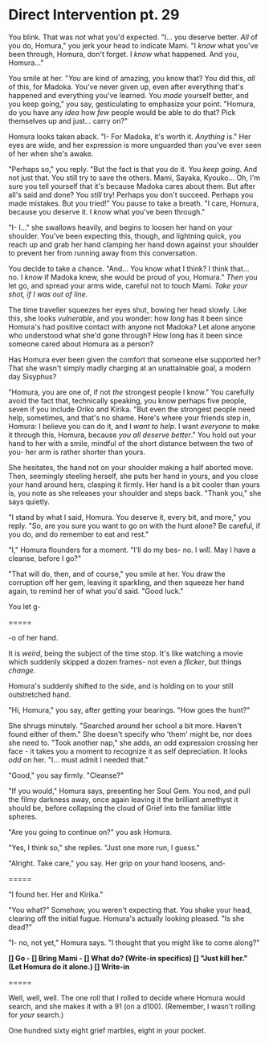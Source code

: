 # Direct Intervention pt. 29

You blink. That was *not* what you'd expected. "I... you deserve better. *All* of you do, Homura," you jerk your head to indicate Mami. "I *know* what you've been through, Homura, don't forget. I *know* what happened. And you, Homura..."

You smile at her. "*You* are kind of amazing, you know that? You did this, *all* of this, for Madoka. You've never given up, even after everything that's happened and everything you've learned. You *made* yourself better, and you keep going," you say, gesticulating to emphasize your point. "Homura, do you have any *idea* how *few* people would be able to do that? Pick themselves up and just... carry on?"

Homura looks taken aback. "I- For Madoka, it's worth it. *Anything* is." Her eyes are wide, and her expression is more unguarded than you've ever seen of her when she's awake.

"Perhaps so," you reply. "But the fact is that you do it. You *keep going*. And not just that. You still try to save the others. Mami, Sayaka, Kyouko... Oh, I'm sure you tell yourself that it's because Madoka cares about them. But after all's said and done? You *still* try! Perhaps you don't succeed. Perhaps you made mistakes. But you tried!" You pause to take a breath. "I care, Homura, because you deserve it. I *know* what you've been through."

"I- I..." she swallows heavily, and begins to loosen her hand on your shoulder. You've been expecting this, though, and lightning quick, you reach up and grab her hand clamping her hand down against your shoulder to prevent her from running away from this conversation.

You decide to take a chance. "And... You know what I think? I think that... no. I *know* if Madoka knew, she would be proud of you, Homura." *Then* you let go, and spread your arms wide, careful not to touch Mami. *Take your shot, if I was out of line.*

The time traveller squeezes her eyes shut, bowing her head slowly. Like this, she looks *vulnerable*, and you wonder: how *long* has it been since Homura's had positive contact with anyone not Madoka? Let alone anyone who understood what she'd gone through? How long has it been since someone cared about Homura as a person?

Has Homura ever been given the comfort that someone else supported her? That she wasn't simply madly charging at an unattainable goal, a modern day Sisyphus?

"Homura, you are one of, if not *the* strongest people I know." You carefully avoid the fact that, technically speaking, you know perhaps five people, seven if you include Oriko and Kirika. "But even the strongest people need help, sometimes, and that's no shame. Here's where your friends step in, Homura: I believe you can do it, and I *want to help*. I want *everyone* to make it through this, Homura, because *you all deserve better*." You hold out your hand to her with a smile, mindful of the short distance between the two of you- her arm is rather shorter than yours.

She hesitates, the hand not on your shoulder making a half aborted move. Then, seemingly steeling herself, she puts her hand in yours, and you close your hand around hers, clasping it firmly. Her hand is a bit cooler than yours is, you note as she releases your shoulder and steps back. "Thank you," she says quietly.

"I stand by what I said, Homura. You deserve it, every bit, and more," you reply. "So, are you sure you want to go on with the hunt alone? Be careful, if you do, and do remember to eat and rest."

"I," Homura flounders for a moment. "I'll do my bes- no. I *will*. May I have a cleanse, before I go?"

"That will do, then, and of course," you smile at her. You draw the corruption off her gem, leaving it sparkling, and then squeeze her hand again, to remind her of what you'd said. "Good luck."

You let g-

\=====​

-o of her hand.

It is *weird*, being the subject of the time stop. It's like watching a movie which suddenly skipped a dozen frames- not even a *flicker*, but things *change*.

Homura's suddenly shifted to the side, and is holding on to your still outstretched hand.

"Hi, Homura," you say, after getting your bearings. "How goes the hunt?"

She shrugs minutely. "Searched around her school a bit more. Haven't found either of them." She doesn't specify who 'them' might be, nor does she need to. "Took another nap," she adds, an odd expression crossing her face - it takes you a moment to recognize it as self depreciation. It looks *odd* on her. "I... must admit I needed that."

"Good," you say firmly. "Cleanse?"

"If you would," Homura says, presenting her Soul Gem. You nod, and pull the filmy darkness away, once again leaving it the brilliant amethyst it should be, before collapsing the cloud of Grief into the familiar little spheres.

"Are you going to continue on?" you ask Homura.

"Yes, I think so," she replies. "Just one more run, I guess."

"Alright. Take care," you say. Her grip on your hand loosens, and-

\=====​

"I found her. Her and Kirika."

"You what?" Somehow, you weren't expecting that. You shake your head, clearing off the initial fugue. Homura's actually looking pleased. "Is she dead?"

"I- no, not yet," Homura says. "I thought that you might like to come along?"

**\[] Go
\- \[] Bring Mami
\- \[] What do? (Write-in specifics)
\[] "Just kill her." (Let Homura do it alone.)
\[] Write-in**

\=====​

Well, well, well. The one roll that I rolled to decide where Homura would search, and she makes it with a 91 (on a d100). (Remember, I wasn't rolling for *your* search.)

One hundred sixty eight grief marbles, eight in your pocket.
